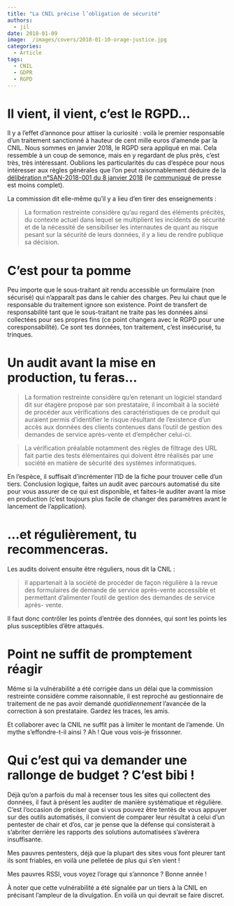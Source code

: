 ```yaml
---
title: "La CNIL précise l’obligation de sécurité"
authors:
  - jil
date: 2018-01-09
image:  /images/covers/2018-01-10-orage-justice.jpg
categories:
  - Article
tags:
  - CNIL
  - GDPR
  - RGPD
---
```


# Il vient, il vient, c’est le RGPD…

Il y a l’effet d’annonce pour attiser la curiosité : voilà le premier responsable d’un traitement sanctionné à hauteur de cent mille euros d’amende par la CNIL. Nous sommes en janvier 2018, le RGPD sera appliqué en mai. Cela ressemble à un coup de semonce, mais en y regardant de plus près, c’est très, très intéressant. Oublions les particularités du cas d’espèce pour nous intéresser aux règles générales que l’on peut raisonnablement déduire de la [délibération n°SAN-2018-001 du 8 janvier 2018][san] (le [communiqué][presse] de presse est moins complet).

La commission dit elle-même qu’il y a lieu d’en tirer des enseignements :

> La formation restreinte considère qu’au regard des éléments précités, du
> contexte actuel dans lequel se multiplient les incidents de sécurité et
> de la nécessité de sensibiliser les internautes de quant au risque
> pesant sur la sécurité de leurs données, il y a lieu de rendre publique
> sa décision.

# C’est pour ta pomme

Peu importe que le sous-traitant ait rendu accessible un formulaire (non sécurisé) qui n’apparaît pas dans le cahier des charges. Peu lui chaut que le responsable du traitement ignore son existence. Point de transfert de responsabilité tant que le sous-traitant ne traite pas les données ainsi collectées pour ses propres fins (ce point changera avec le RGPD pour une coresponsabilité). Ce sont tes données, ton traitement, c’est insécurisé, tu trinques.

# Un audit avant la mise en production, tu feras…

> La formation restreinte considère qu’en retenant un logiciel standard
> dit sur étagère proposé par son prestataire, il incombait à la société
> de procéder aux vérifications des caractéristiques de ce produit qui
> auraient permis d’identifier le risque résultant de l’existence d’un
> accès aux données des clients contenues dans l’outil de gestion des
> demandes de service après-vente et d’empêcher celui-ci.

> La vérification préalable notamment des règles de filtrage des URL
> fait partie des tests élémentaires qui doivent être réalisés par une
> société en matière de sécurité des systèmes informatiques.

En l’espèce, il suffisait d’incrémenter l’ID de la fiche pour trouver celle d’un tiers. Conclusion logique, faites un audit avec parcours automatisé du site pour vous assurer de ce qui est disponible, et faites-le auditer avant la mise en production (c’est toujours plus facile de changer des paramètres avant le lancement de l’application).

# …et régulièrement, tu recommenceras.

Les audits doivent ensuite être réguliers, nous dit la CNIL :

> il appartenait à la société de procéder de façon régulière à la revue
> des formulaires de demande de service après-vente accessible et
> permettant d’alimenter l’outil de gestion des demandes de service après-
> vente.

Il faut donc contrôler les points d’entrée des données, qui sont les points les plus susceptibles d’être attaqués. 

# Point ne suffit de promptement réagir

Même si la vulnérabilité a été corrigée dans un délai que la commission restreinte considère comme raisonnable, il est reproché au gestionnaire de traitement de ne pas avoir demandé *quotidiennement* l’avancée de la correction à son prestataire. Gardez les traces, les amis.

Et collaborer avec la CNIL ne suffit pas à limiter le montant de l’amende. Un mythe s’effondre-t-il ainsi ? Ah ! Que vous vois-je frissonner.

# Qui c’est qui va demander une rallonge de budget ? C’est bibi !

Déjà qu’on a parfois du mal à recenser tous les sites qui collectent des données, il faut à présent les auditer de manière systématique et régulière. C’est l’occasion de préciser que si vous pouvez être tentés de vous appuyer sur des outils automatisés, il convient de comparer leur résultat à celui d’un pentester de chair et d’os, car je pense que la défense qui consisterait à s’abriter derrière les rapports des solutions automatisées s’avèrera insuffisante.

Mes pauvres pentesters, déjà que la plupart des sites vous font pleurer tant ils sont friables, en voilà une pelletée de plus qui s’en vient !

Mes pauvres RSSI, vous voyez l’orage qui s’annonce ? Bonne année !

À noter que cette vulnérabilité a été signalée par un tiers à la CNIL en précisant l’ampleur de la divulgation. En voilà un qui devrait se faire discret.

[san]:https://www.legifrance.gouv.fr/affichCnil.do?oldAction=rechExpCnil&id=CNILTEXT000036403140&fastReqId=306045536&fastPos=1
[presse]: https://www.cnil.fr/fr/darty-sanction-pecuniaire-pour-une-atteinte-la-securite-des-donnees-clients


